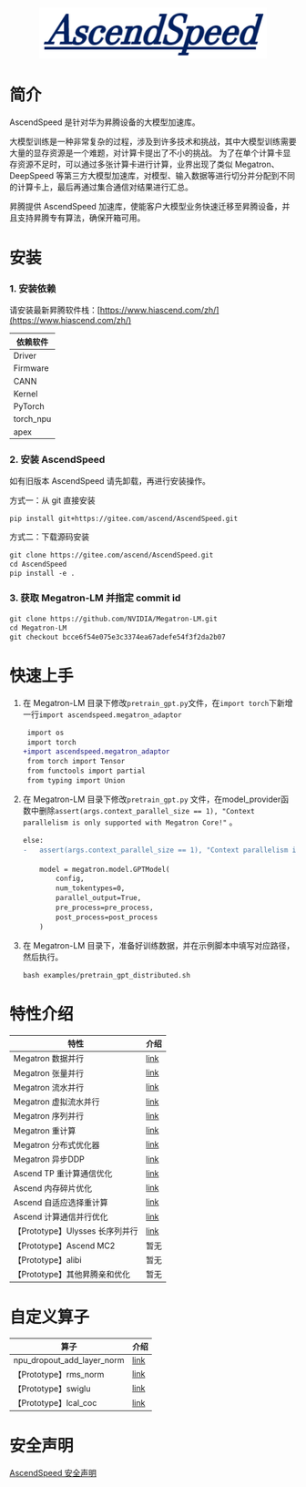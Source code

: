 <p align="center"> <img src="sources/images/logo.png" height="90px" width="400px"></p>

# 简介

AscendSpeed 是针对华为昇腾设备的大模型加速库。

大模型训练是一种非常复杂的过程，涉及到许多技术和挑战，其中大模型训练需要大量的显存资源是一个难题，对计算卡提出了不小的挑战。
为了在单个计算卡显存资源不足时，可以通过多张计算卡进行计算，业界出现了类似 Megatron、DeepSpeed 等第三方大模型加速库，对模型、输入数据等进行切分并分配到不同的计算卡上，最后再通过集合通信对结果进行汇总。

昇腾提供 AscendSpeed 加速库，使能客户大模型业务快速迁移至昇腾设备，并且支持昇腾专有算法，确保开箱可用。

# 安装

### 1. 安装依赖

请安装最新昇腾软件栈：[https://www.hiascend.com/zh/](https://www.hiascend.com/zh/)

| 依赖软件      |
|-----------|
| Driver    | 
| Firmware  | 
| CANN      | 
| Kernel    | 
| PyTorch   | 
| torch_npu | 
| apex      | 

### 2. 安装 AscendSpeed

如有旧版本 AscendSpeed 请先卸载，再进行安装操作。

方式一：从 git 直接安装

 ```shell
 pip install git+https://gitee.com/ascend/AscendSpeed.git
 ```

方式二：下载源码安装

 ```shell
 git clone https://gitee.com/ascend/AscendSpeed.git
 cd AscendSpeed
 pip install -e .
 ```

### 3. 获取 Megatron-LM 并指定 commit id

 ```shell
 git clone https://github.com/NVIDIA/Megatron-LM.git
 cd Megatron-LM
 git checkout bcce6f54e075e3c3374ea67adefe54f3f2da2b07
 ```

# 快速上手

1. 在 Megatron-LM 目录下修改`pretrain_gpt.py`文件，在`import torch`下新增一行`import ascendspeed.megatron_adaptor`

    ```diff
     import os
     import torch
    +import ascendspeed.megatron_adaptor
     from torch import Tensor
     from functools import partial
     from typing import Union
    ```

2. 在 Megatron-LM 目录下修改`pretrain_gpt.py`
   文件，在model_provider函数中删除`assert(args.context_parallel_size == 1), "Context parallelism is only supported with Megatron Core!"`
   。
    ```diff
    else:
    -   assert(args.context_parallel_size == 1), "Context parallelism is only supported with Megatron Core!"

        model = megatron.model.GPTModel(
            config,
            num_tokentypes=0,
            parallel_output=True,
            pre_process=pre_process,
            post_process=post_process
        )
    ```

3. 在 Megatron-LM 目录下，准备好训练数据，并在示例脚本中填写对应路径，然后执行。
    ```shell
    bash examples/pretrain_gpt_distributed.sh
    ```

# 特性介绍

| 特性 | 介绍 |
| ----- | ----- |
| Megatron 数据并行 | [link](https://github.com/NVIDIA/Megatron-LM) |
| Megatron 张量并行 | [link](https://github.com/NVIDIA/Megatron-LM) |
| Megatron 流水并行  | [link](https://github.com/NVIDIA/Megatron-LM) |
| Megatron 虚拟流水并行  | [link](https://github.com/NVIDIA/Megatron-LM) |
| Megatron 序列并行  | [link](https://github.com/NVIDIA/Megatron-LM) |
| Megatron 重计算  | [link](https://github.com/NVIDIA/Megatron-LM) |
| Megatron 分布式优化器  | [link](https://github.com/NVIDIA/Megatron-LM) |
| Megatron 异步DDP  | [link](https://github.com/NVIDIA/Megatron-LM) |
| Ascend TP 重计算通信优化 | [link](docs/features/recomputation-communication.md) |
| Ascend 内存碎片优化 | [link](docs/features/memory-fragmentation.md) |
| Ascend 自适应选择重计算 | [link](docs/features/adaptive-recompute.md) |
| Ascend 计算通信并行优化 | [link](docs/features/communication-over-computation.md) |
| 【Prototype】Ulysses 长序列并行 | [link](docs/features/ulysses-context-parallel.md) |
| 【Prototype】Ascend MC2 | 暂无 |
| 【Prototype】alibi | 暂无 |
| 【Prototype】其他昇腾亲和优化 | 暂无 |

# 自定义算子

| 算子                         | 介绍                                             |
|----------------------------|------------------------------------------------|
| npu_dropout_add_layer_norm | [link](docs/ops/npu_dropout_add_layer_norm.md) |
| 【Prototype】rms_norm                   | [link](docs/ops/rms_norm.md)                   |
| 【Prototype】swiglu                     | [link](docs/ops/swiglu.md)                     |
| 【Prototype】lcal_coc                   | [link](docs/ops/lcal_coc.md)                   |

# 安全声明

[AscendSpeed 安全声明](SECURITYNOTE.md)